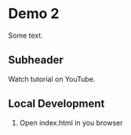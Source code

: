 # Demo 2

Some text.

## Subheader

Watch tutorial on YouTube.

## Local Development

1. Open index.html in you browser 